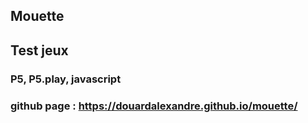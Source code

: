 


## Mouette

## Test jeux
### P5, P5.play, javascript

###   github page : https://douardalexandre.github.io/mouette/